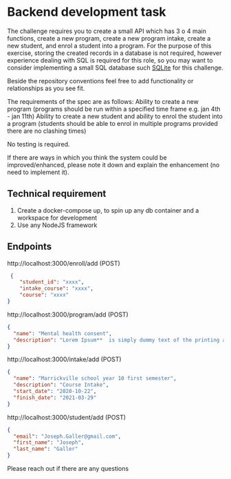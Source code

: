 # Backend development task

The challenge requires you to create a small API which has 3 o 4 main functions, create a new program, create a new program intake, create a new student, and enrol a student into a program. For the purpose of this exercise, storing the created records in a database is not required, however experience dealing with SQL is required for this role, so you may want to consider implementing a small SQL database such [SQLite](https://www.sqlite.org/) for this challenge.

Beside the repository conventions feel free to add functionality or relationships as you see fit.

The requirements of the spec are as follows: Ability to create a new program (programs should be run within a specified time frame e.g. jan 4th - jan 11th) Ability to create a new student and ability to enrol the student into a program (students should be able to enrol in multiple programs provided there are no clashing times)

No testing is required.

If there are ways in which you think the system could be improved/enhanced, please note it down and explain the enhancement (no need to implement it).


## Technical requirement

1. Create a  docker-compose up, to spin up any db container and a workspace for development
2. Use any NodeJS framework

## Endpoints 
 
http://localhost:3000/enroll/add (POST)
```json
 {
    "student_id": "xxxx",
    "intake_course": "xxxx",
    "course": "xxxx"
}
```

http://localhost:3000/program/add (POST)
```json
{
  "name": "Mental health consent",
  "description": "Lorem Ipsum**  is simply dummy text of the printing and typesetting industry. Lorem Ipsum has been the industry's standard dummy/"
}
```

http://localhost:3000/intake/add (POST)
```json
{
  "name": "Marrickville school year 10 first semester",
  "description": "Course Intake",
  "start_date": "2020-10-22",
  "finish_date": "2021-03-29"
}
```

http://localhost:3000/student/add (POST)

```json
{
  "email": "Joseph.Galler@gmail.com",
  "first_name": "Joseph",
  "last_name": "Galler"
}
```

Please reach out if there are any questions
